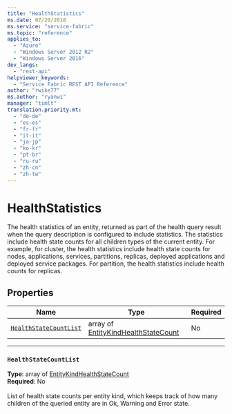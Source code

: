 ```yaml
---
title: "HealthStatistics"
ms.date: 07/20/2018
ms.service: "service-fabric"
ms.topic: "reference"
applies_to: 
  - "Azure"
  - "Windows Server 2012 R2"
  - "Windows Server 2016"
dev_langs: 
  - "rest-api"
helpviewer_keywords: 
  - "Service Fabric REST API Reference"
author: "rwike77"
ms.author: "ryanwi"
manager: "timlt"
translation.priority.mt: 
  - "de-de"
  - "es-es"
  - "fr-fr"
  - "it-it"
  - "ja-jp"
  - "ko-kr"
  - "pt-br"
  - "ru-ru"
  - "zh-cn"
  - "zh-tw"
---
```

# HealthStatistics

The health statistics of an entity, returned as part of the health query result when the query description is configured to include statistics.
The statistics include health state counts for all children types of the current entity.
For example, for cluster, the health statistics include health state counts for nodes, applications, services, partitions, replicas, deployed applications and deployed service packages.
For partition, the health statistics include health counts for replicas.


## Properties
| Name | Type | Required |
| --- | --- | --- |
| [`HealthStateCountList`](#healthstatecountlist) | array of [EntityKindHealthStateCount](sfclient-v63-model-entitykindhealthstatecount.md) | No |

____
### `HealthStateCountList`
__Type__: array of [EntityKindHealthStateCount](sfclient-v63-model-entitykindhealthstatecount.md) <br/>
__Required__: No<br/>
<br/>
List of health state counts per entity kind, which keeps track of how many children of the queried entity are in Ok, Warning and Error state.

